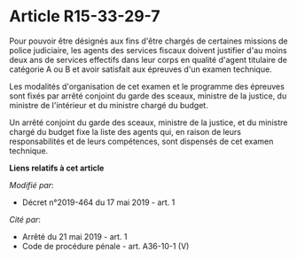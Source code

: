 # Article R15-33-29-7

Pour pouvoir être désignés aux fins d'être chargés de certaines missions de police judiciaire, les agents des services
fiscaux doivent justifier d'au moins deux ans de services effectifs dans leur corps en qualité d'agent titulaire de catégorie
A ou B et avoir satisfait aux épreuves d'un examen technique.

Les modalités d'organisation de cet examen et le programme des épreuves sont fixés par arrêté conjoint du garde des sceaux,
ministre de la justice, du ministre de l'intérieur et du ministre chargé du budget.

Un arrêté conjoint du garde des sceaux, ministre de la justice, et du ministre chargé du budget fixe la liste des agents qui,
en raison de leurs responsabilités et de leurs compétences, sont dispensés de cet examen technique.

**Liens relatifs à cet article**

_Modifié par_:

  - Décret n°2019-464 du 17 mai 2019 - art. 1

_Cité par_:

  - Arrêté du 21 mai 2019 - art. 1
  - Code de procédure pénale - art. A36-10-1 (V)
